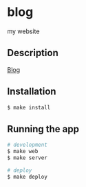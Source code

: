 # blog

my website

## Description

[Blog](https://gothic-gradient-256506.appspot.com/)

## Installation

```bash
$ make install
```

## Running the app

```bash
# development
$ make web
$ make server

# deploy
$ make deploy
```
